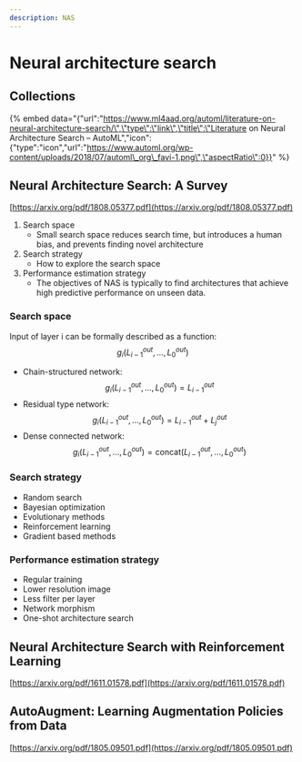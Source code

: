 ```yaml
---
description: NAS
---
```


# Neural architecture search

## Collections

{% embed data="{\"url\":\"https://www.ml4aad.org/automl/literature-on-neural-architecture-search/\",\"type\":\"link\",\"title\":\"Literature on Neural Architecture Search – AutoML\",\"icon\":{\"type\":\"icon\",\"url\":\"https://www.automl.org/wp-content/uploads/2018/07/automl\_org\_favi-1.png\",\"aspectRatio\":0}}" %}

## Neural Architecture Search: A Survey

[https://arxiv.org/pdf/1808.05377.pdf](https://arxiv.org/pdf/1808.05377.pdf)

1. Search space
   * Small search space reduces search time, but introduces a human bias, and prevents finding novel architecture
2. Search strategy
   * How to explore the search space
3. Performance estimation strategy
   * The objectives of NAS is typically to find architectures that achieve high predictive performance on unseen data.

### Search space

Input of layer i can be formally described as a function: $$g_i(L_{i-1}^{out},...,L_{0}^{out})$$

* Chain-structured network: $$g_i(L_{i-1}^{out},...,L_{0}^{out})=L_{i-1}^{out}$$
* Residual type network: $$g_i(L_{i-1}^{out},...,L_{0}^{out})=L_{i-1}^{out}+L_{j}^{out}$$
* Dense connected network: $$g_i(L_{i-1}^{out},...,L_{0}^{out})=\text{concat}(L_{i-1}^{out},...,L_{0}^{out})$$

### Search strategy

* Random search
* Bayesian optimization
* Evolutionary methods
* Reinforcement learning
* Gradient based methods

### Performance estimation strategy

* Regular training
* Lower resolution image
* Less filter per layer
* Network morphism
* One-shot architecture search

## Neural Architecture Search with Reinforcement Learning

[https://arxiv.org/pdf/1611.01578.pdf](https://arxiv.org/pdf/1611.01578.pdf)

## AutoAugment: Learning Augmentation Policies from Data

[https://arxiv.org/pdf/1805.09501.pdf](https://arxiv.org/pdf/1805.09501.pdf)

